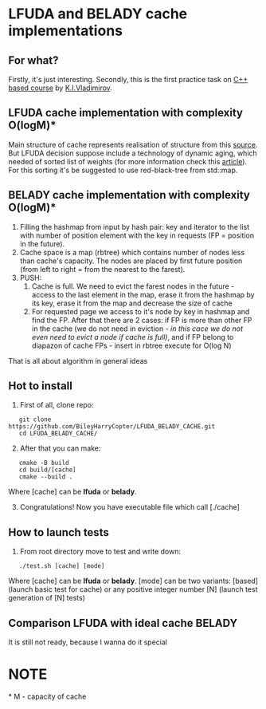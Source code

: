 # LFUDA and BELADY cache implementations

## For what?

Firstly, it's just interesting. Secondly, this is the first practice task on [C++ based course](https://sourceforge.net/projects/cpp-lects-rus/files/cpp-graduated) by [K.I.Vladimirov](https://github.com/tilir).

## LFUDA cache implementation with complexity O(logM)*

Main structure of cache represents realisation of structure from this [source](http://dhruvbird.com/lfu.pdf). But LFUDA decision suppose include a technology of dynamic aging, which needed of sorted list of weights (for more information check this [article](https://bparli.medium.com/enhancing-least-frequently-used-caches-with-dynamic-aging-64dc973d5857)). For this sorting it's be suggested to use red-black-tree from std::map.

## BELADY cache implementation with complexity O(logM)*

1) Filling the hashmap from input by hash pair: key and iterator to the list with number of position element with the key in requests (FP = position in the future).
2) Cache space is a map (rbtree) which contains number of nodes less than cache's capacity. The nodes are placed by first future position (from left to right = from the nearest to the farest).
3) PUSH: 
   1) Cache is full. We need to evict the farest nodes in the future - access to the last element in the map, erase it from the hashmap by its key, erase it from the map and decrease the size of cache
   2) For requested page we access to it's node by key in hashmap and find the FP. After that there are 2 cases: if FP is more than other FP in the cache (we do not need in eviction - *in this cace we do not even need to evict a node if cache is full)*, and if FP belong to diapazon of cache FPs - insert in rbtree execute for O(log N)

That is all about algorithm in general ideas

## Hot to install

1) First of all, clone repo:
   
```   
   git clone https://github.com/BileyHarryCopter/LFUDA_BELADY_CACHE.git
   cd LFUDA_BELADY_CACHE/
```

2) After that you can make:
```
   cmake -B build
   cd build/[cache]
   cmake --build .
```
Where [cache] can be **lfuda** or **belady**.

3) Congratulations! Now you have executable file which call [./cache]
   
## How to launch tests

1) From root directory move to test and write down:
```
   ./test.sh [cache] [mode]
```
Where [cache] can be **lfuda** or **belady**. [mode] can be two variants: [based] (launch basic test for cache) or any positive integer number [N] (launch test generation of [N] tests)

## Comparison LFUDA with ideal cache BELADY

It is still not ready, because I wanna do it special 

# NOTE
\* M - capacity of cache 